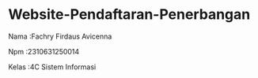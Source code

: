 # Website-Pendaftaran-Penerbangan

Nama  :Fachry Firdaus Avicenna

Npm   :2310631250014

Kelas :4C Sistem Informasi
